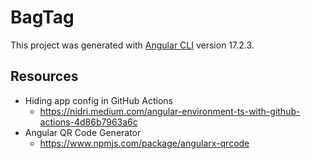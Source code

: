 # BagTag

This project was generated with [Angular CLI](https://github.com/angular/angular-cli) version 17.2.3.

## Resources

- Hiding app config in GitHub Actions
  - https://nidri.medium.com/angular-environment-ts-with-github-actions-4d86b7963a6c
- Angular QR Code Generator
  - https://www.npmjs.com/package/angularx-qrcode
